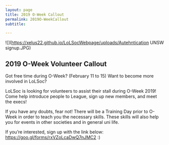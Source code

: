 ```yaml
---
layout: page
title: 2019 O-Week Callout
permalink: 2019O-WeekCallout
subtitle: 

---
```

![](https://xelus22.github.io/LoLSocWebpage/uploads/Autehntication UNSW signup.JPG)

## **2019 O-Week Volunteer Callout**

Got free time during O-Week? (February 11 to 15) Want to become more involved in LoLSoc?

LoLSoc is looking for volunteers to assist their stall during O-Week  2019! Come help introduce people to League, sign up new members, and  meet the execs!

If you have any doubts, fear not! There will be a Training Day prior to  O-Week in order to teach you the necessary skills. These skills will  also help you for events in other societies and in general uni life.

If you’re interested, sign up with the link below: https://goo.gl/forms/rxVZoLcaDwQ7nJMC2 :)